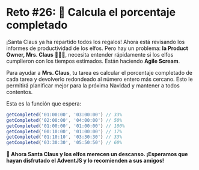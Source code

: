 # Reto #26: 🎯 Calcula el porcentaje completado

¡Santa Claus ya ha repartido todos los regalos! Ahora está revisando los informes de productividad de los elfos. Pero hay un problema: **la Product Owner, Mrs. Claus** 🧑‍🎄✨, necesita entender rápidamente si los elfos cumplieron con los tiempos estimados. Están haciendo **Agile Scream**.

Para ayudar a **Mrs. Claus**, tu tarea es calcular el porcentaje completado de cada tarea y devolverlo redondeado al número entero más cercano. Esto le permitirá planificar mejor para la próxima Navidad y mantener a todos contentos.

Esta es la función que espera:

```ts
getCompleted('01:00:00', '03:00:00') // 33%
getCompleted('02:00:00', '04:00:00') // 50%
getCompleted('01:00:00', '01:00:00') // 100%
getCompleted('00:10:00', '01:00:00') // 17%
getCompleted('01:10:10', '03:30:30') // 33%
getCompleted('03:30:30', '05:50:50') // 60%
```

**🎁 Ahora Santa Claus y los elfos merecen un descanso. ¡Esperamos que hayan disfrutado el AdventJS y lo recomienden a sus amigos!**
